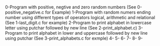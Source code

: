 0-Program with positive, negtive and zero random numbers (See 0-positive_negative.c for Example)
1-Program with random numers ending number using different types of operators logical, arithmetic and relational (See 1-last_digit.c for example)
2-Program to print alphabet in lowercase letter using putchar followed by new line (See 2-print_alphabet.c)
3-Program to print alphabet in lower and uppercase followed by new line using putchar (See 3-print_alphabets.c for exmple)
4-
5-
6-
7-
8-
9-
